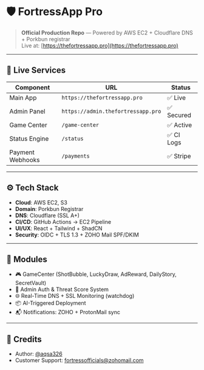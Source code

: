 # 🛡️ FortressApp Pro

> **Official Production Repo** — Powered by AWS EC2 + Cloudflare DNS + Porkbun registrar  
> Live at: [https://thefortressapp.pro](https://thefortressapp.pro)

---

## 🚀 Live Services

| Component        | URL                                  | Status    |
|------------------|---------------------------------------|-----------|
| Main App         | `https://thefortressapp.pro`          | ✅ Live    |
| Admin Panel      | `https://admin.thefortressapp.pro`    | ✅ Secured |
| Game Center      | `/game-center`                        | ✅ Active  |
| Status Engine    | `/status`                             | ✅ CI Logs |
| Payment Webhooks | `/payments`                           | ✅ Stripe  |

---

## ⚙️ Tech Stack

- **Cloud**: AWS EC2, S3
- **Domain**: Porkbun Registrar
- **DNS**: Cloudflare (SSL A+)
- **CI/CD**: GitHub Actions → EC2 Pipeline
- **UI/UX**: React + Tailwind + ShadCN
- **Security**: OIDC + TLS 1.3 + ZOHO Mail SPF/DKIM

---

## 🧩 Modules

- 🎮 GameCenter (ShotBubble, LuckyDraw, AdReward, DailyStory, SecretVault)
- 🔐 Admin Auth & Threat Score System
- 🌐 Real-Time DNS + SSL Monitoring (watchdog)
- 📦 AI-Triggered Deployment
- 📬 Notifications: ZOHO + ProtonMail sync

---

## 🧠 Credits

- Author: [@aqsa326](https://github.com/aqsa326)  
- Customer Support: fortressofficials@zohomail.com